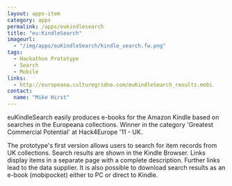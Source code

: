```yaml
---
layout: apps-item
category: apps
permalink: /apps/eukindlesearch
title: "eu:KindleSearch"
imageurl:
  - "/img/apps/euKindleSearch/kindle_search.fw.png"
tags:
  - Hackathon Prototype
  - Search
  - Mobile
links:
  - http://europeana.culturegridne.com/euKindleSearch_results.mobi
contact: 
  name: "Mike Hirst"
---
```


euKindleSearch easily produces e-books for the Amazon Kindle based on searches in the Europeana collections. Winner in the category 'Greatest Commercial Potential' at Hack4Europe '11 - UK.

The prototype's first version allows users to search for item records from UK collections. Search results are shown in the Kindle Browser. Links display items in a separate page with a complete description. Further links lead to the data supplier. It is also possible to download search results as an e-book (mobipocket) either to PC or direct to Kindle. 


